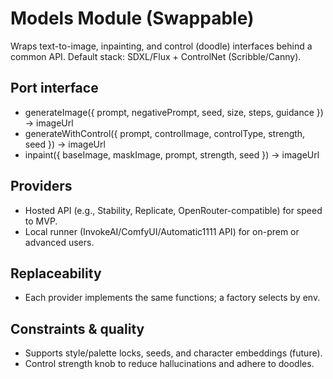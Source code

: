 # Models Module (Swappable)

Wraps text-to-image, inpainting, and control (doodle) interfaces behind a common API. Default stack: SDXL/Flux + ControlNet (Scribble/Canny).

## Port interface
- generateImage({ prompt, negativePrompt, seed, size, steps, guidance }) → imageUrl
- generateWithControl({ prompt, controlImage, controlType, strength, seed }) → imageUrl
- inpaint({ baseImage, maskImage, prompt, strength, seed }) → imageUrl

## Providers
- Hosted API (e.g., Stability, Replicate, OpenRouter-compatible) for speed to MVP.
- Local runner (InvokeAI/ComfyUI/Automatic1111 API) for on-prem or advanced users.

## Replaceability
- Each provider implements the same functions; a factory selects by env.

## Constraints & quality
- Supports style/palette locks, seeds, and character embeddings (future).
- Control strength knob to reduce hallucinations and adhere to doodles.
